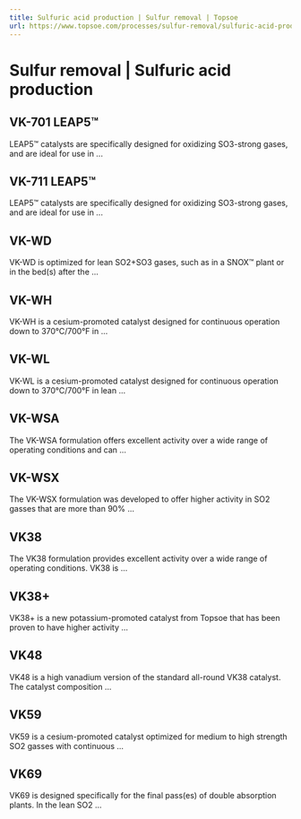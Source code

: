 ```yaml
---
title: Sulfuric acid production | Sulfur removal | Topsoe 
url: https://www.topsoe.com/processes/sulfur-removal/sulfuric-acid-production#main-content
---
```


# Sulfur removal | Sulfuric acid production

## VK-701 LEAP5™

LEAP5™ catalysts are specifically designed for oxidizing SO3-strong gases, and are ideal for use in ...

## VK-711 LEAP5™

LEAP5™ catalysts are specifically designed for oxidizing SO3-strong gases, and are ideal for use in ...

## VK-WD

VK-WD is optimized for lean SO2+SO3 gases, such as in a SNOX™ plant or in the bed(s) after the ...

## VK-WH

VK-WH is a cesium-promoted catalyst designed for continuous operation down to 370°C/700°F in ...

## VK-WL

VK-WL is a cesium-promoted catalyst designed for continuous operation down to 370°C/700°F in lean ...

## VK-WSA

The VK-WSA formulation offers excellent activity over a wide range of operating conditions and can ...

## VK-WSX

The VK-WSX formulation was developed to offer higher activity in SO2 gasses that are more than 90% ...

## VK38

The VK38 formulation provides excellent activity over a wide range of operating conditions. VK38 is ...

## VK38+

VK38+ is a new potassium-promoted catalyst from Topsoe that has been proven to have higher activity ...

## VK48

VK48 is a high vanadium version of the standard all-round VK38 catalyst. The catalyst composition ...

## VK59

VK59 is a cesium-promoted catalyst optimized for medium to high strength SO2 gasses with continuous ...

## VK69

VK69 is designed specifically for the final pass(es) of double absorption plants. In the lean SO2 ...